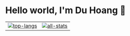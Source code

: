 <div>
<h1>Hello world, I'm Du Hoang 👋</h1>
<a href="https://github.com/duhoang00">
<table>
<tr>
<td border="none"><img align=top alt="top-langs" src="https://github-readme-stats-duhoang.vercel.app/api/top-langs/?username=duhoang00&layout=compact&langs_count=8&hide_border=1&theme=radical" /></td>
<td border="none"><img align=top alt="all-stats" src="https://github-readme-stats-duhoang.vercel.app/api?username=duhoang00&count_private=true&include_all_commits=true&show_icons=true&theme=radical&hide_border=true" /></td>
</tr>
</table>
<a>
<div>
